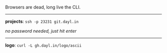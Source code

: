 Browsers are dead, long live the CLI.

---
**projects**: `ssh -p 23231 git.dayl.in`

*no password needed, just hit enter*

---
**logo**: `curl -L gh.dayl.in/logo/ascii`

